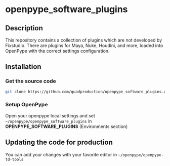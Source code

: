 # openpype_software_plugins

## Description

This repository contains a collection of plugins which are not developed by
Fixstudio. There are plugins for Maya, Nuke, Houdini, and more,
loaded into OpenPype with the correct settings configuration.

## Installation
### Get the source code

```bash
git clone https://github.com/quadproduction/openpype_software_plugins.git ~/openpype/openpype_software_plugins
```
### Setup OpenPype

Open your openpype local settings and set `~/openpype/openpype_software_plugins` in **OPENPYPE_SOFTWARE_PLUGINS** (Environments section)

## Updating the code for production

You can add your changes with your favorite editor in `~/openpype/openpype-td-tools`